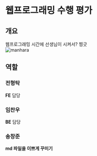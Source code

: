 # 웹프로그래밍 수행 평가
## 개요
웹프로그래밍 시간에 선생님이 시켜서? 찡긋
</br>
![manhara](https://stickershop.line-scdn.net/stickershop/v1/product/5428032/LINEStorePC/main.png;compress=true)
## 역할
### 전형탁
**FE** 담당
### 임찬우
**BE** 담당
### 송창준
**md 파일을 이쁘게 꾸미기**
